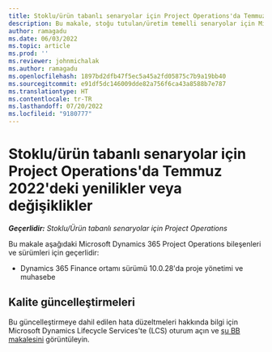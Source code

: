 ```yaml
---
title: Stoklu/ürün tabanlı senaryolar için Project Operations'da Temmuz 2022'deki yenilikler veya değişiklikler
description: Bu makale, stoğu tutulan/üretim temelli senaryolar için Microsoft Dynamics 365 Project Operations'ın Temmuz 2022 sürümünde kullanılabilen kalite güncelleştirmeleri hakkında bilgi sağlar.
author: ramagadu
ms.date: 06/03/2022
ms.topic: article
ms.prod: ''
ms.reviewer: johnmichalak
ms.author: ramagadu
ms.openlocfilehash: 1897bd2dfb47f5ec5a45a2fd05875c7b9a19bb40
ms.sourcegitcommit: e91df5dc146009dde82a756f6ca43a8588b7e787
ms.translationtype: HT
ms.contentlocale: tr-TR
ms.lasthandoff: 07/20/2022
ms.locfileid: "9180777"
---
```

# <a name="whats-new-or-changed-in-project-operations-july-2022-for-stockedproduction-based-scenarios"></a>Stoklu/ürün tabanlı senaryolar için Project Operations'da Temmuz 2022'deki yenilikler veya değişiklikler

_**Geçerlidir:** Stoklu/Ürün tabanlı senaryolar için Project Operations_

Bu makale aşağıdaki Microsoft Dynamics 365 Project Operations bileşenleri ve sürümleri için geçerlidir:

- Dynamics 365 Finance ortamı sürümü 10.0.28'da proje yönetimi ve muhasebe

## <a name="quality-updates"></a>Kalite güncelleştirmeleri

Bu güncelleştirmeye dahil edilen hata düzeltmeleri hakkında bilgi için Microsoft Dynamics Lifecycle Services'te (LCS) oturum açın ve [şu BB makalesini](https://fix.lcs.dynamics.com/Issue/Details?bugId=694438) görüntüleyin.
